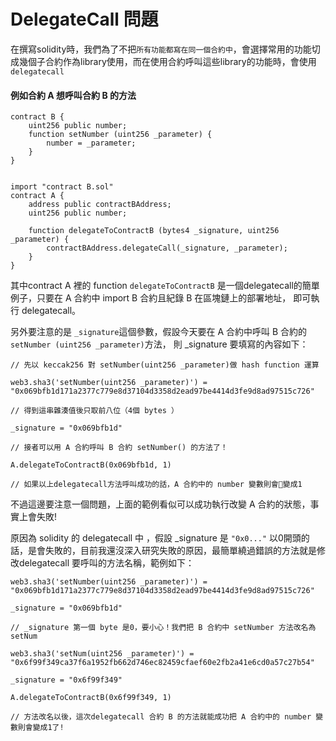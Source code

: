 # DelegateCall 問題
在撰寫solidity時，我們為了不把`所有功能都寫在同一個合約中`，會選擇常用的功能切成幾個子合約作為library使用，而在使用合約呼叫這些library的功能時，會使用`delegatecall`

#### 例如合約 A 想呼叫合約 B 的方法
```
contract B {
    uint256 public number;
    function setNumber (uint256 _parameter) {
        number = _parameter;
    }
}


import "contract B.sol"
contract A {
    address public contractBAddress;
    uint256 public number;

    function delegateToContractB (bytes4 _signature, uint256 _parameter) {
        contractBAddress.delegateCall(_signature, _parameter);
    }
}
```
其中contract A 裡的 function `delegateToContractB` 是一個delegatecall的簡單例子，只要在 A 合約中 import B 合約且紀錄 B 在區塊鏈上的部署地址， 即可執行 delegatecall。

另外要注意的是 `_signature`這個參數，假設今天要在 A 合約中呼叫 B 合約的 `setNumber (uint256 _parameter)`方法， 則 _signature 要填寫的內容如下：

```
// 先以 keccak256 對 setNumber(uint256 _parameter)做 hash function 運算

web3.sha3('setNumber(uint256 _parameter)') = "0x069bfb1d171a2377c779e8d37104d3358d2ead97be4414d3fe9d8ad97515c726"

// 得到這串雜湊值後只取前八位（4個 bytes ）

_signature = "0x069bfb1d"

// 接者可以用 A 合約呼叫 B 合約 setNumber() 的方法了！

A.delegateToContractB(0x069bfb1d, 1)

// 如果以上delegatecall方法呼叫成功的話，A 合約中的 number 變數則會變成1
```

不過這邊要注意一個問題，上面的範例看似可以成功執行改變 A 合約的狀態，事實上會失敗!

原因為 solidity 的 delegatecall 中 ，假設 _signature 是 `"0x0..."` 以0開頭的話，是會失敗的，目前我還沒深入研究失敗的原因，最簡單繞過錯誤的方法就是修改delegatecall 要呼叫的方法名稱，範例如下：

```
web3.sha3('setNumber(uint256 _parameter)') = "0x069bfb1d171a2377c779e8d37104d3358d2ead97be4414d3fe9d8ad97515c726"

_signature = "0x069bfb1d"

// _signature 第一個 byte 是0，要小心！我們把 B 合約中 setNumber 方法改名為 setNum 

web3.sha3('setNum(uint256 _parameter)') = "0x6f99f349ca37f6a1952fb662d746ec82459cfaef60e2fb2a41e6cd0a57c27b54"

_signature = "0x6f99f349"

A.delegateToContractB(0x6f99f349, 1)

// 方法改名以後，這次delegatecall 合約 B 的方法就能成功把 A 合約中的 number 變數則會變成1了!
```
